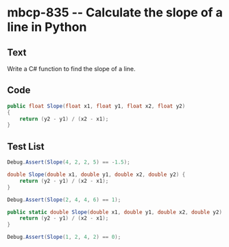 # mbcp-835 -- Calculate the slope of a line in Python

## Text

Write a C# function to find the slope of a line.

## Code

```csharp
public float Slope(float x1, float y1, float x2, float y2) 
{ 
    return (y2 - y1) / (x2 - x1); 
}
```

## Test List

```csharp
Debug.Assert(Slope(4, 2, 2, 5) == -1.5);

double Slope(double x1, double y1, double x2, double y2) {
    return (y2 - y1) / (x2 - x1);
}
```

```csharp
Debug.Assert(Slope(2, 4, 4, 6) == 1);

public static double Slope(double x1, double y1, double x2, double y2) {
    return (y2 - y1) / (x2 - x1);
}
```

```csharp
Debug.Assert(Slope(1, 2, 4, 2) == 0);
```
